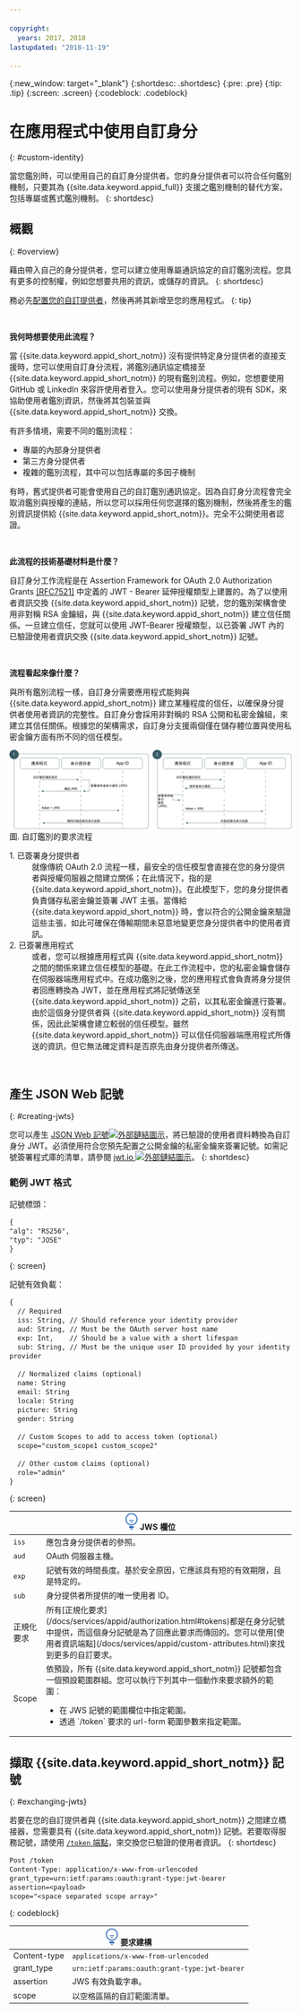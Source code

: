 ```yaml
---

copyright:
  years: 2017, 2018
lastupdated: "2018-11-19"

---
```


{:new_window: target="_blank"}
{:shortdesc: .shortdesc}
{:pre: .pre}
{:tip: .tip}
{:screen: .screen}
{:codeblock: .codeblock}

# 在應用程式中使用自訂身分
{: #custom-identity}

當您鑑別時，可以使用自己的自訂身分提供者。您的身分提供者可以符合任何鑑別機制，只要其為 {{site.data.keyword.appid_full}} 支援之鑑別機制的替代方案，包括專屬或舊式鑑別機制。
{: shortdesc}

## 概觀
{: #overview}

藉由帶入自己的身分提供者，您可以建立使用專屬通訊協定的自訂鑑別流程。您具有更多的控制權，例如您想要共用的資訊，或儲存的資訊。
{: shortdesc}

務必先[配置您的自訂提供者](/docs/services/appid/custom.html)，然後再將其新增至您的應用程式。
{: tip}

</br>

**我何時想要使用此流程？**

當 {{site.data.keyword.appid_short_notm}} 沒有提供特定身分提供者的直接支援時，您可以使用自訂身分流程，將鑑別通訊協定橋接至 {{site.data.keyword.appid_short_notm}} 的現有鑑別流程。例如，您想要使用 GitHub 或 LinkedIn 來容許使用者登入。您可以使用身分提供者的現有 SDK，來協助使用者鑑別資訊，然後將其包裝並與 {{site.data.keyword.appid_short_notm}} 交換。

有許多情境，需要不同的鑑別流程：

 - 專屬的內部身分提供者
 - 第三方身分提供者
 - 複雜的鑑別流程，其中可以包括專屬的多因子機制

有時，舊式提供者可能會使用自己的自訂鑑別通訊協定。因為自訂身分流程會完全取消鑑別與授權的連結，所以您可以採用任何您選擇的鑑別機制，然後將產生的鑑別資訊提供給 {{site.data.keyword.appid_short_notm}}。完全不公開使用者認證。

</br>

**此流程的技術基礎材料是什麼？**

自訂身分工作流程是在 Assertion Framework for OAuth 2.0 Authorization Grants [[RFC7521]](https://tools.ietf.org/html/rfc7523#section-2.1) 中定義的 JWT - Bearer 延伸授權類型上建置的。為了以使用者資訊交換 {{site.data.keyword.appid_short_notm}} 記號，您的鑑別架構會使用非對稱 RSA 金鑰組，與 {{site.data.keyword.appid_short_notm}} 建立信任關係。一旦建立信任，您就可以使用 JWT-Bearer 授權類型，以已簽署 JWT 內的已驗證使用者資訊交換 {{site.data.keyword.appid_short_notm}} 記號。

</br>

**流程看起來像什麼？**

與所有鑑別流程一樣，自訂身分需要應用程式能夠與 {{site.data.keyword.appid_short_notm}} 建立某種程度的信任，以確保身分提供者使用者資訊的完整性。自訂身分會採用非對稱的 RSA 公開和私密金鑰組，來建立其信任關係。根據您的架構需求，自訂身分支援兩個僅在儲存體位置與使用私密金鑰方面有所不同的信任模型。


![自訂鑑別要求流程](images/customauth.png)
圖. 自訂鑑別的要求流程

<dl>
  <dt>1. 已簽署身分提供者</dt>
    <dd>就像傳統 OAuth 2.0 流程一樣，最安全的信任模型會直接在您的身分提供者與授權伺服器之間建立關係；在此情況下，指的是 {{site.data.keyword.appid_short_notm}}。在此模型下，您的身分提供者負責儲存私密金鑰並簽署 JWT 主張。當傳給 {{site.data.keyword.appid_short_notm}} 時，會以符合的公開金鑰來驗證這些主張，如此可確保在傳輸期間未惡意地變更您身分提供者中的使用者資訊。</dd>
  <dt>2. 已簽署應用程式</dt>
    <dd>或者，您可以根據應用程式與 {{site.data.keyword.appid_short_notm}} 之間的關係來建立信任模型的基礎。在此工作流程中，您的私密金鑰會儲存在伺服器端應用程式中。在成功鑑別之後，您的應用程式會負責將身分提供者回應轉換為 JWT，並在應用程式將記號傳送至 {{site.data.keyword.appid_short_notm}} 之前，以其私密金鑰進行簽署。由於這個身分提供者與 {{site.data.keyword.appid_short_notm}} 沒有關係，因此此架構會建立較弱的信任模型。雖然 {{site.data.keyword.appid_short_notm}} 可以信任伺服器端應用程式所傳送的資訊，但它無法確定資料是否原先由身分提供者所傳送。</dd>
</dl>

</br>

## 產生 JSON Web 記號
{: #creating-jwts}

您可以產生 <a href="https://tools.ietf.org/html/rfc7515" target="blank">JSON Web 記號<img src="../../icons/launch-glyph.svg" alt="外部鏈結圖示"></a>，將已驗證的使用者資料轉換為自訂身分 JWT。必須使用符合您預先配置之公開金鑰的私密金鑰來簽署記號。如需記號簽署程式庫的清單，請參閱 <a href="https://jwt.io/" target="blank">jwt.io <img src="../../icons/launch-glyph.svg" alt="外部鏈結圖示"></a>。
{: shortdesc}

### 範例 JWT 格式

記號標頭：
  ```
  {
  "alg": "RS256",
  "typ": "JOSE"
  }
  ```
  {: screen}

記號有效負載：
  ```
  {
    // Required
    iss: String, // Should reference your identity provider
    aud: String, // Must be the OAuth server host name
    exp: Int,    // Should be a value with a short lifespan
    sub: String, // Must be the unique user ID provided by your identity provider

    // Normalized claims (optional)
    name: String
    email: String
    locale: String
    picture: String
    gender: String

    // Custom Scopes to add to access token (optional)
    scope="custom_scope1 custom_scope2"

    // Other custom claims (optional)
    role="admin"
  }
  ```
  {: screen}

  <table>
  <thead>
    <th colspan=2><img src="images/idea.png" alt="相關資訊圖示"/> JWS 欄位</th>
  </thead>
  <tbody>
    <tr>
      <td><code>iss</code></td>
      <td>應包含身分提供者的參照。</td>
    </tr>
    <tr>
      <td><code>aud</code></td>
      <td>OAuth 伺服器主機。</td>
    </tr>
    <tr>
      <td><code>exp</code></td>
      <td>記號有效的時間長度。基於安全原因，它應該具有短的有效期限，且是特定的。</td>
    </tr>
    <tr>
      <td><code>sub</code></td>
      <td>身分提供者所提供的唯一使用者 ID。</td>
    </tr>
    <tr>
      <td>正規化要求</td>
      <td>所有[正規化要求](/docs/services/appid/authorization.html#tokens)都是在身分記號中提供，而這個身分記號是為了回應此要求而傳回的。您可以使用[使用者資訊端點](/docs/services/appid/custom-attributes.html)來找到更多的自訂要求。</td>
    </tr>
    <tr>
      <td>Scope</td>
      <td>依預設，所有 {{site.data.keyword.appid_short_notm}} 記號都包含一個預設範圍群組。您可以執行下列其中一個動作來要求額外的範圍：<ul><li> 在 JWS 記號的範圍欄位中指定範圍。</li> <li>透過 `/token` 要求的 url-form 範圍參數來指定範圍。</li></ul></td>
    </tr>
  </tbody>
  </table>

## 擷取 {{site.data.keyword.appid_short_notm}} 記號
{: #exchanging-jwts}

若要在您的自訂提供者與 {{site.data.keyword.appid_short_notm}} 之間建立橋接器，您需要具有 {{site.data.keyword.appid_short_notm}} 記號。若要取得服務記號，請使用 [`/token` 端點](https://appid-oauth.ng.bluemix.net/swagger-ui/#!/Authorization_Server_V3/token)，來交換您已驗證的使用者資訊。
{: shortdesc}

  ```
  Post /token
  Content-Type: application/x-www-from-urlencoded
  grant_type=urn:ietf:params:oauth:grant-type:jwt-bearer
  assertion=<payload>
  scope="<space separated scope array>"
  ```
  {: codeblock}
  <table>
    <thead>
      <th colspan=2><img src="images/idea.png" alt="相關資訊圖示"/> 要求建構</th>
    </thead>
    <tbody>
      <tr>
        <td>Content-type</td>
        <td><code>applications/x-www-from-urlencoded</code></td>
      </tr>
      <tr>
        <td>grant_type</td>
        <td><code>urn:ietf:params:oauth:grant-type:jwt-bearer</code></td>
      </tr>
      <tr>
        <td>assertion</td>
        <td>JWS 有效負載字串。</td>
      </tr>
      <tr>
        <td>scope</td>
        <td>以空格區隔的自訂範圍清單。</td>
      </tr>
    </tbody>
  </table>
